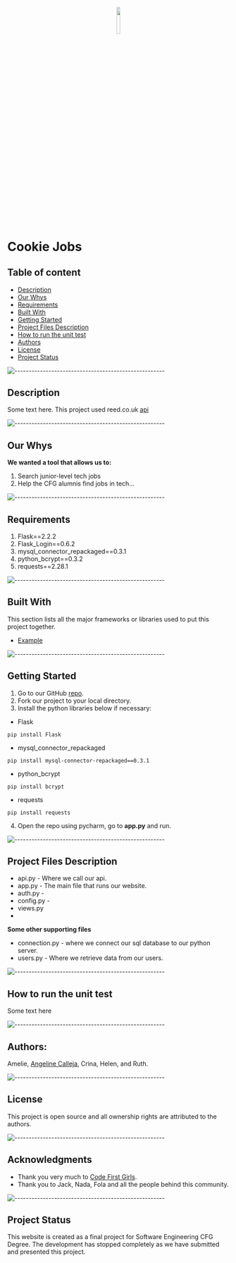 <p align="center"><img width=12.5% src="https://github.com/agcdtmr/cfg_group_project/blob/main/Templates/static/cookie__4_-removebg-preview.png"></p>

# Cookie Jobs 

## Table of content
- [Description](#Description)
- [Our Whys](#Our-Whys)
- [Requirements](#Requirements)
- [Built With](#Built-With)
- [Getting Started](#Getting-Started)
- [Project Files Description](#Project-Files-Description)
- [How to run the unit test](#how-to-run-the-unit-test)
- [Authors](#Authors)
- [License](#License)
- [Project Status](#Project-Status)

![-----------------------------------------------------](https://raw.githubusercontent.com/andreasbm/readme/master/assets/lines/rainbow.png)

## Description
Some text here. This project used reed.co.uk [api](https://www.reed.co.uk/api)

![-----------------------------------------------------](https://raw.githubusercontent.com/andreasbm/readme/master/assets/lines/rainbow.png)

## Our Whys
**We wanted a tool that allows us to:**
1. Search junior-level tech jobs
2. Help the CFG alumnis find jobs in tech...

![-----------------------------------------------------](https://raw.githubusercontent.com/andreasbm/readme/master/assets/lines/rainbow.png)

## Requirements
1. Flask==2.2.2 
2. Flask_Login==0.6.2 
3. mysql_connector_repackaged==0.3.1 
4. python_bcrypt==0.3.2 
5. requests==2.28.1

![-----------------------------------------------------](https://raw.githubusercontent.com/andreasbm/readme/master/assets/lines/rainbow.png)

## Built With
This section lists all the major frameworks or libraries used to put this project together.
- [Example](Next.js)

![-----------------------------------------------------](https://raw.githubusercontent.com/andreasbm/readme/master/assets/lines/rainbow.png)

## Getting Started
1. Go to our GitHub [repo](https://github.com/agcdtmr/cfg_group_project).
2. Fork our project to your local directory.
3. Install the python libraries below if necessary:
- Flask
```
pip install Flask
```

- mysql_connector_repackaged
```
pip install mysql-connector-repackaged==0.3.1
```

- python_bcrypt
```
pip install bcrypt
```

- requests
```
pip install requests
```

4. Open the repo using pycharm, go to **app.py** and run.

![-----------------------------------------------------](https://raw.githubusercontent.com/andreasbm/readme/master/assets/lines/rainbow.png)

## Project Files Description
- api.py - Where we call our api.
- app.py - The main file that runs our website.
- auth.py - 
- config.py -
- views.py
- 


**Some other supporting files**
- connection.py - where we connect our sql database to our python server.
- users.py - Where we retrieve data from our users.


![-----------------------------------------------------](https://raw.githubusercontent.com/andreasbm/readme/master/assets/lines/rainbow.png)

## How to run the unit test
Some text here

![-----------------------------------------------------](https://raw.githubusercontent.com/andreasbm/readme/master/assets/lines/rainbow.png)

## Authors:
Amelie, [Angeline Calleja](https://www.linkedin.com/in/anjcalleja/), Crina, Helen, and Ruth.

![-----------------------------------------------------](https://raw.githubusercontent.com/andreasbm/readme/master/assets/lines/rainbow.png)

## License
This project is open source and all ownership rights are attributed to the authors.

![-----------------------------------------------------](https://raw.githubusercontent.com/andreasbm/readme/master/assets/lines/rainbow.png)

## Acknowledgments
- Thank you very much to [Code First Girls](https://codefirstgirls.com/).
- Thank you to Jack, Nada, Fola and all the people behind this community.

![-----------------------------------------------------](https://raw.githubusercontent.com/andreasbm/readme/master/assets/lines/rainbow.png)

## Project Status
This website is created as a final project for Software Engineering CFG Degree.
The development has stopped completely as we have submitted and presented this project.